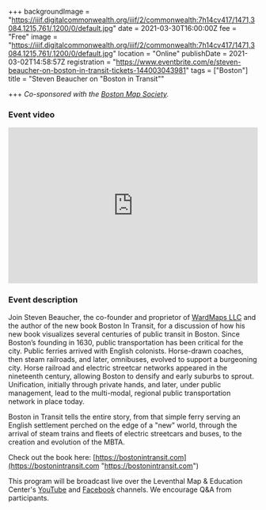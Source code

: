 +++
backgroundImage = "https://iiif.digitalcommonwealth.org/iiif/2/commonwealth:7h14cv417/1471,3084,1215,761/,1200/0/default.jpg"
date = 2021-03-30T16:00:00Z
fee = "Free"
image = "https://iiif.digitalcommonwealth.org/iiif/2/commonwealth:7h14cv417/1471,3084,1215,761/,1200/0/default.jpg"
location = "Online"
publishDate = 2021-03-02T14:58:57Z
registration = "https://www.eventbrite.com/e/steven-beaucher-on-boston-in-transit-tickets-144003043981"
tags = ["Boston"]
title = "Steven Beaucher on \"Boston in Transit\""

+++
_Co-sponsored with the_ [_Boston Map Society_](http://bostonmapsociety.org/)_._

### Event video

<iframe width="100%" height="315" src="https://www.youtube.com/embed/iDhwyEtOvMs" title="YouTube video player" frameborder="0" allow="accelerometer; autoplay; clipboard-write; encrypted-media; gyroscope; picture-in-picture" allowfullscreen></iframe>

### Event description

Join Steven Beaucher, the co-founder and proprietor of [WardMaps LLC](https://wardmapsgifts.com/) and the author of the new book Boston In Transit, for a discussion of how his new book visualizes several centuries of public transit in Boston. Since Boston’s founding in 1630, public transportation has been critical for the city. Public ferries arrived with English colonists. Horse-drawn coaches, then steam railroads, and later, omnibuses, evolved to support a burgeoning city. Horse railroad and electric streetcar networks appeared in the nineteenth century, allowing Boston to densify and early suburbs to sprout. Unification, initially through private hands, and later, under public management, lead to the multi-modal, regional public transportation network in place today.

Boston in Transit tells the entire story, from that simple ferry serving an English settlement perched on the edge of a "new" world, through the arrival of steam trains and fleets of electric streetcars and buses, to the creation and evolution of the MBTA.

Check out the book here: [https://bostonintransit.com](https://bostonintransit.com "https://bostonintransit.com")

This program will be broadcast live over the Leventhal Map & Education Center's [YouTube](https://www.youtube.com/channel/UCb7XDT7zQeq493V8E6SNw-g) and [Facebook](https://www.facebook.com/bplmaps/videos) channels. We encourage Q&A from participants.